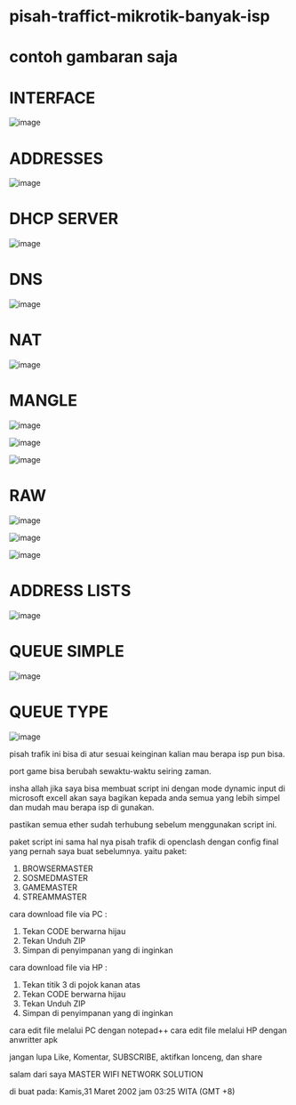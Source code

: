 # pisah-traffict-mikrotik-banyak-isp

# contoh gambaran saja

# INTERFACE
![image](https://user-images.githubusercontent.com/46000841/160916019-ea6019d7-5057-4bbe-80c2-066a1cb84929.png)

# ADDRESSES
![image](https://user-images.githubusercontent.com/46000841/160916160-077184c7-dea5-43dd-82fb-808205f97acc.png)

# DHCP SERVER
![image](https://user-images.githubusercontent.com/46000841/160916251-9b995f9e-ac1f-4f34-a9ed-a6964e708159.png)

# DNS
![image](https://user-images.githubusercontent.com/46000841/160916318-99e9dec1-2d04-41c1-af1d-ba4b1a4f69c3.png)

# NAT
![image](https://user-images.githubusercontent.com/46000841/160916434-7b1623dc-ae9e-4101-a7ac-1aca736b9df0.png)

# MANGLE
![image](https://user-images.githubusercontent.com/46000841/160916478-a1ff87c0-7602-48ed-8aa9-c271a71d78bb.png)

![image](https://user-images.githubusercontent.com/46000841/160916526-5f415ba2-6eee-4478-b62d-c5a1c6570995.png)

![image](https://user-images.githubusercontent.com/46000841/160916588-49850f55-8117-4487-acf2-5c6378da8dcf.png)

# RAW
![image](https://user-images.githubusercontent.com/46000841/160916641-1941ed40-9efb-41af-b6c4-9b30148681d8.png)

![image](https://user-images.githubusercontent.com/46000841/160916674-3034297e-712a-4303-aa8d-99e74d532df2.png)

![image](https://user-images.githubusercontent.com/46000841/160916815-4c459edc-edc5-4d5a-9ff9-58cc425a693a.png)

# ADDRESS LISTS
![image](https://user-images.githubusercontent.com/46000841/160916867-5da3aafd-c5bb-4ad8-a205-d84fb4120647.png)

# QUEUE SIMPLE
![image](https://user-images.githubusercontent.com/46000841/160916929-7df9a849-836b-4700-b868-218cbb125217.png)

# QUEUE TYPE
![image](https://user-images.githubusercontent.com/46000841/160916969-7033f65a-d4d5-4bf9-854f-c0e61852b505.png)

pisah trafik ini bisa di atur sesuai keinginan kalian mau berapa isp pun bisa.

port game bisa berubah sewaktu-waktu seiring zaman.

insha allah jika saya bisa membuat script ini dengan mode dynamic input di microsoft excell
akan saya bagikan kepada anda semua yang lebih simpel dan mudah mau berapa isp di gunakan.

pastikan semua ether sudah terhubung sebelum menggunakan script ini.

paket script ini sama hal nya pisah trafik di openclash dengan config final yang pernah saya buat sebelumnya.
yaitu paket:

1. BROWSERMASTER
2. SOSMEDMASTER
3. GAMEMASTER
4. STREAMMASTER

cara download file via PC :
1. Tekan CODE berwarna hijau
2. Tekan Unduh ZIP
3. Simpan di penyimpanan yang di inginkan

cara download file via HP :
1. Tekan titik 3 di pojok kanan atas
2. Tekan CODE berwarna hijau
3. Tekan Unduh ZIP
4. Simpan di penyimpanan yang di inginkan

cara edit file melalui PC dengan notepad++
cara edit file melalui HP dengan anwritter apk

jangan lupa Like, Komentar, SUBSCRIBE, aktifkan lonceng, dan share

salam dari saya
MASTER WIFI NETWORK SOLUTION

di buat pada: Kamis,31 Maret 2002 jam 03:25 WITA (GMT +8)
